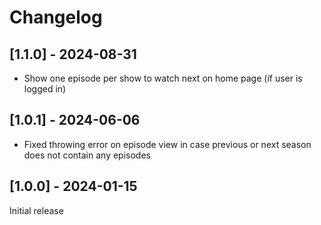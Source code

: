 # Changelog

## [1.1.0] - 2024-08-31

* Show one episode per show to watch next on home page (if user is logged in)

## [1.0.1] - 2024-06-06

* Fixed throwing error on episode view in case previous or next season does not contain any episodes

## [1.0.0] - 2024-01-15

Initial release